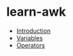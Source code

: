 # learn-awk

- [Introduction](./intro.sh)
- [Variables](./variables.sh)
- [Operators](./operators.sh)